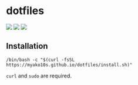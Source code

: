 # dotfiles

![](https://github.com/myako10s/dotfiles/workflows/Ubuntu/badge.svg)
![](https://github.com/myako10s/dotfiles/workflows/macOS/badge.svg)
![](https://github.com/myako10s/dotfiles/workflows/Lint/badge.svg)


## Installation

```shell
/bin/bash -c "$(curl -fsSL https://myako10s.github.io/dotfiles/install.sh)"
```

`curl` and `sudo` are required.
